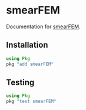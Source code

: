 
# smearFEM

Documentation for [smearFEM](https://github.com/soshalaw/smearFEM.jl).

## Installation

```julia
using Pkg
pkg "add smearFEM"
``` 

## Testing
```julia
using Pkg
pkg "test smearFEM"
```
